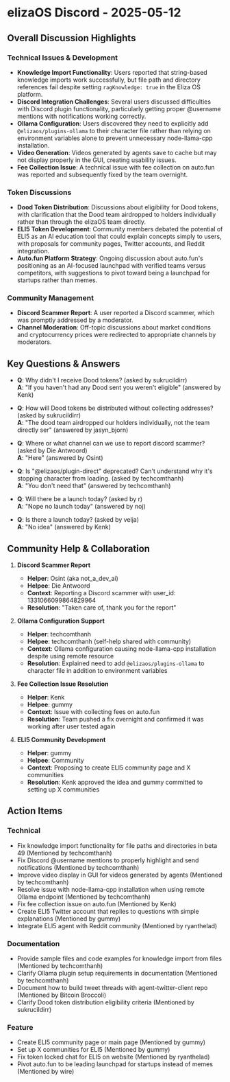 # elizaOS Discord - 2025-05-12

## Overall Discussion Highlights

### Technical Issues & Development
- **Knowledge Import Functionality**: Users reported that string-based knowledge imports work successfully, but file path and directory references fail despite setting `ragKnowledge: true` in the Eliza OS platform.
- **Discord Integration Challenges**: Several users discussed difficulties with Discord plugin functionality, particularly getting proper @username mentions with notifications working correctly.
- **Ollama Configuration**: Users discovered they need to explicitly add `@elizaos/plugins-ollama` to their character file rather than relying on environment variables alone to prevent unnecessary node-llama-cpp installation.
- **Video Generation**: Videos generated by agents save to cache but may not display properly in the GUI, creating usability issues.
- **Fee Collection Issue**: A technical issue with fee collection on auto.fun was reported and subsequently fixed by the team overnight.

### Token Discussions
- **Dood Token Distribution**: Discussions about eligibility for Dood tokens, with clarification that the Dood team airdropped to holders individually rather than through the elizaOS team directly.
- **ELI5 Token Development**: Community members debated the potential of ELI5 as an AI education tool that could explain concepts simply to users, with proposals for community pages, Twitter accounts, and Reddit integration.
- **Auto.fun Platform Strategy**: Ongoing discussion about auto.fun's positioning as an AI-focused launchpad with verified teams versus competitors, with suggestions to pivot toward being a launchpad for startups rather than memes.

### Community Management
- **Discord Scammer Report**: A user reported a Discord scammer, which was promptly addressed by a moderator.
- **Channel Moderation**: Off-topic discussions about market conditions and cryptocurrency prices were redirected to appropriate channels by moderators.

## Key Questions & Answers

- **Q**: Why didn't I receive Dood tokens? (asked by sukrucildirr)  
  **A**: "If you haven't had any Dood sent you weren't eligible" (answered by Kenk)

- **Q**: How will Dood tokens be distributed without collecting addresses? (asked by sukrucildirr)  
  **A**: "The dood team airdropped our holders individually, not the team directly ser" (answered by jasyn_bjorn)

- **Q**: Where or what channel can we use to report discord scammer? (asked by Die Antwoord)  
  **A**: "Here" (answered by Osint)

- **Q**: Is "@elizaos/plugin-direct" deprecated? Can't understand why it's stopping character from loading. (asked by techcomthanh)  
  **A**: "You don't need that" (answered by techcomthanh)

- **Q**: Will there be a launch today? (asked by r)  
  **A**: "Nope no launch today" (answered by noj)

- **Q**: Is there a launch today? (asked by velja)  
  **A**: "No idea" (answered by Kenk)

## Community Help & Collaboration

1. **Discord Scammer Report**
   - **Helper**: Osint (aka not_a_dev_ai)
   - **Helpee**: Die Antwoord
   - **Context**: Reporting a Discord scammer with user_id: 1331066099864829964
   - **Resolution**: "Taken care of, thank you for the report"

2. **Ollama Configuration Support**
   - **Helper**: techcomthanh
   - **Helpee**: techcomthanh (self-help shared with community)
   - **Context**: Ollama configuration causing node-llama-cpp installation despite using remote resource
   - **Resolution**: Explained need to add `@elizaos/plugins-ollama` to character file in addition to environment variables

3. **Fee Collection Issue Resolution**
   - **Helper**: Kenk
   - **Helpee**: gummy
   - **Context**: Issue with collecting fees on auto.fun
   - **Resolution**: Team pushed a fix overnight and confirmed it was working after user tested again

4. **ELI5 Community Development**
   - **Helper**: gummy
   - **Helpee**: Community
   - **Context**: Proposing to create ELI5 community page and X communities
   - **Resolution**: Kenk approved the idea and gummy committed to setting up X communities

## Action Items

### Technical
- Fix knowledge import functionality for file paths and directories in beta 49 (Mentioned by techcomthanh)
- Fix Discord @username mentions to properly highlight and send notifications (Mentioned by techcomthanh)
- Improve video display in GUI for videos generated by agents (Mentioned by techcomthanh)
- Resolve issue with node-llama-cpp installation when using remote Ollama endpoint (Mentioned by techcomthanh)
- Fix fee collection issue on auto.fun (Mentioned by Kenk)
- Create ELI5 Twitter account that replies to questions with simple explanations (Mentioned by gummy)
- Integrate ELI5 agent with Reddit community (Mentioned by ryanthelad)

### Documentation
- Provide sample files and code examples for knowledge import from files (Mentioned by techcomthanh)
- Clarify Ollama plugin setup requirements in documentation (Mentioned by techcomthanh)
- Document how to build tweet threads with agent-twitter-client repo (Mentioned by Bitcoin Broccoli)
- Clarify Dood token distribution eligibility criteria (Mentioned by sukrucildirr)

### Feature
- Create ELI5 community page or main page (Mentioned by gummy)
- Set up X communities for ELI5 (Mentioned by gummy)
- Fix token locked chat for ELI5 on website (Mentioned by ryanthelad)
- Pivot auto.fun to be leading launchpad for startups instead of memes (Mentioned by wire)